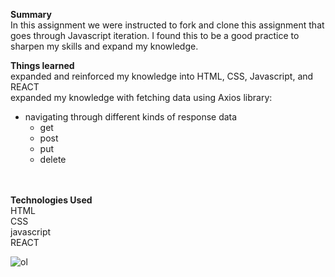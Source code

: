  <strong>Summary</strong><br/>
In this assignment we were instructed to fork and clone this assignment that goes through Javascript iteration. I found this to be a good practice to sharpen my skills and expand my knowledge. 

<strong>Things learned</strong><br/>
expanded and reinforced my knowledge into HTML, CSS, Javascript, and REACT<br/>
expanded my knowledge with fetching data using Axios library:<br/>
 - navigating through different kinds of response data<br/>
    - get<br/>
    - post<br/>
    - put<br/>
    - delete<br/>

  

<br/> 
<br/>
<strong>Technologies Used</strong><br/>
HTML<br/>
CSS<br/>
javascript<br/>
REACT<br/>


![ol](https://user-images.githubusercontent.com/44300521/49702208-ccebcc80-fbc3-11e8-9f84-d9d3e8ce1ec0.gif)
